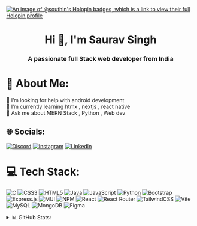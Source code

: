 [![An image of @southin's Holopin badges, which is a link to view their full Holopin profile](https://holopin.me/southin)](https://holopin.io/@southin)
<h1 align="center">Hi 👋, I'm Saurav Singh</h1>
<h3 align="center">A passionate full Stack web developer from India</h3>



# 💫 About Me:
🤝 I’m looking for help with android development<br>🌱 I’m currently learning htmx , nextjs , react native<br>💬 Ask me about MERN Stack , Python , Web dev<br>


## 🌐 Socials:
[![Discord](https://img.shields.io/badge/Discord-%237289DA.svg?logo=discord&logoColor=white)](https://discord.gg/.saurhub) [![Instagram](https://img.shields.io/badge/Instagram-%23E4405F.svg?logo=Instagram&logoColor=white)](https://instagram.com/saur._.hub) [![LinkedIn](https://img.shields.io/badge/LinkedIn-%230077B5.svg?logo=linkedin&logoColor=white)](https://linkedin.com/in/saurav-singh-228554281) 

# 💻 Tech Stack:
![C](https://img.shields.io/badge/c-%2300599C.svg?style=for-the-badge&logo=c&logoColor=white) ![CSS3](https://img.shields.io/badge/css3-%231572B6.svg?style=for-the-badge&logo=css3&logoColor=white) ![HTML5](https://img.shields.io/badge/html5-%23E34F26.svg?style=for-the-badge&logo=html5&logoColor=white) ![Java](https://img.shields.io/badge/java-%23ED8B00.svg?style=for-the-badge&logo=openjdk&logoColor=white) ![JavaScript](https://img.shields.io/badge/javascript-%23323330.svg?style=for-the-badge&logo=javascript&logoColor=%23F7DF1E) ![Python](https://img.shields.io/badge/python-3670A0?style=for-the-badge&logo=python&logoColor=ffdd54) ![Bootstrap](https://img.shields.io/badge/bootstrap-%238511FA.svg?style=for-the-badge&logo=bootstrap&logoColor=white) ![Express.js](https://img.shields.io/badge/express.js-%23404d59.svg?style=for-the-badge&logo=express&logoColor=%2361DAFB) ![MUI](https://img.shields.io/badge/MUI-%230081CB.svg?style=for-the-badge&logo=mui&logoColor=white) ![NPM](https://img.shields.io/badge/NPM-%23CB3837.svg?style=for-the-badge&logo=npm&logoColor=white) ![React](https://img.shields.io/badge/react-%2320232a.svg?style=for-the-badge&logo=react&logoColor=%2361DAFB) ![React Router](https://img.shields.io/badge/React_Router-CA4245?style=for-the-badge&logo=react-router&logoColor=white) ![TailwindCSS](https://img.shields.io/badge/tailwindcss-%2338B2AC.svg?style=for-the-badge&logo=tailwind-css&logoColor=white) ![Vite](https://img.shields.io/badge/vite-%23646CFF.svg?style=for-the-badge&logo=vite&logoColor=white) ![MySQL](https://img.shields.io/badge/mysql-%2300000f.svg?style=for-the-badge&logo=mysql&logoColor=white) ![MongoDB](https://img.shields.io/badge/MongoDB-%234ea94b.svg?style=for-the-badge&logo=mongodb&logoColor=white) ![Figma](https://img.shields.io/badge/figma-%23F24E1E.svg?style=for-the-badge&logo=figma&logoColor=white)
<details>
  <summary>
 📊 GitHub Stats:
  </summary>
<img src="https://github-readme-activity-graph.vercel.app/graph?username=South-IN&bg_color=0d1117&color=fff&line=fff&point=fe9600"/><br/>
  <img src="https://github-readme-stats.vercel.app/api?username=South-IN&theme=dark&hide_border=false&include_all_commits=true&count_private=false"/><br/>
<img src="https://github-readme-streak-stats.herokuapp.com/?user=South-IN&theme=dark&hide_border=false"/><br/>
<img src="https://github-contributor-stats.vercel.app/api?username=South-IN&limit=5&theme=dark&combine_all_yearly_contributions=true"/>
</details>




